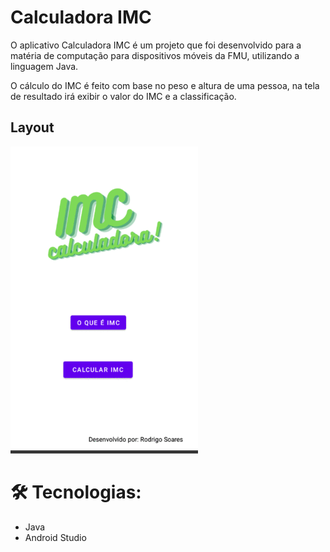 # Calculadora IMC
O aplicativo Calculadora IMC é um projeto que foi desenvolvido para a matéria de computação para dispositivos móveis da FMU, utilizando a linguagem Java.

O  cálculo do IMC é feito com base no peso e altura de uma pessoa, na tela de resultado irá exibir o valor do IMC e a classificação.

## Layout

<img src="https://github.com/rodrisoares/calculadora-imc/blob/main/img/telas.gif" />


# 🛠 Tecnologias:
* Java
* Android Studio


